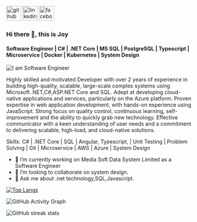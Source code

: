 
[<img src='https://cdn.jsdelivr.net/npm/simple-icons@3.0.1/icons/github.svg' alt='github' height='40'>](https://github.com/joyjk)  [<img src='https://cdn.jsdelivr.net/npm/simple-icons@3.0.1/icons/linkedin.svg' alt='linkedin' height='40'>](https://www.linkedin.com/in/joyjk/)  [<img src='https://cdn.jsdelivr.net/npm/simple-icons@3.0.1/icons/facebook.svg' alt='facebook' height='40'>](https://www.facebook.com/joyjk)  
### Hi there 👋, this is Joy
#### Software Engineer | C# | .NET Core | MS SQL | PostgreSQL | Typescript | Microservice | Docker | Kubernetes | System Design
![I am Software Engineer](https://media.licdn.com/dms/image/D5616AQGIMbISAHvwgA/profile-displaybackgroundimage-shrink_350_1400/0/1699757084482?e=1706140800&v=beta&t=NxvOMF42h10i76CLWYUHVD5T-57QLTk-5seiu9ljMAM)

Highly skilled and motivated Developer with over 2 years of experience in building high-quality, scalable, large-scale complex systems using Microsoft .NET,C#,ASP.NET Core and SQL. Adept at developing cloud-native applications and services, particularly on the Azure platform. Proven expertise in web application development, with hands-on experience using JavaScript. Strong focus on quality control, continuous learning, self-improvement and the ability to quickly grab new technology. Effective communicator with a keen understanding of user needs and a commitment to delivering scalable, high-load, and cloud-native solutions.

Skills: C# | .NET Core | SQL | Angular, Typescript, | Unit Testing | Problem Solving | Git | Microservice | AWS | Azure | System Design

- 🔭 I’m currently working on Media Soft Data System Limited as a Software Engineer
- 👯 I’m looking to collaborate on system design.
- 💬 Ask me about  .net technology,SQL,Javascript.



[![Top Langs](https://github-readme-stats.vercel.app/api/top-langs/?username=joyjk)](https://github.com/anuraghazra/github-readme-stats)

<!-- ![GitHub stats](https://github-readme-stats.vercel.app/api?username=joyjk&show_icons=true) -->

![GitHub Activity Graph](https://activity-graph.herokuapp.com/graph?username=joyjk)  

![GitHub streak stats](https://github-readme-streak-stats.herokuapp.com/?user=joyjk)  



